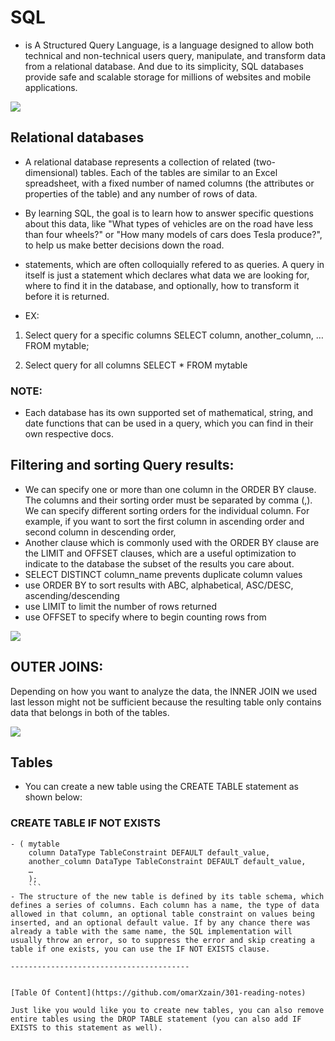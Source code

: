 
# SQL
- is A Structured Query Language, is a language designed to allow both technical and non-technical users query, manipulate, and transform data from a relational database. And due to its simplicity, SQL databases provide safe and scalable storage for millions of websites and mobile applications.

![](https://www.tutorialrepublic.com/lib/images/sql-illustration.png)

## Relational databases
- A relational database represents a collection of related (two-dimensional) tables. Each of the tables are similar to an Excel spreadsheet, with a fixed number of named columns (the attributes or properties of the table) and any number of rows of data.

- By learning SQL, the goal is to learn how to answer specific questions about this data, like "What types of vehicles are on the road have less than four wheels?" or "How many models of cars does Tesla produce?", to help us make better decisions down the road.

- statements, which are often colloquially refered to as queries. A query in itself is just a statement which declares what data we are looking for, where to find it in the database, and optionally, how to transform it before it is returned.

- EX:
1. Select query for a specific columns SELECT column, another_column, … FROM mytable;

2. Select query for all columns SELECT * FROM mytable

### NOTE:
- Each database has its own supported set of mathematical, string, and date functions that can be used in a query, which you can find in their own respective docs.

## Filtering and sorting Query results:
- We can specify one or more than one column in the ORDER BY clause. The columns and their sorting order must be separated by comma (,). We can specify different sorting orders for the individual column. For example, if you want to sort the first column in ascending order and second column in descending order,
- Another clause which is commonly used with the ORDER BY clause are the LIMIT and OFFSET clauses, which are a useful optimization to indicate to the database the subset of the results you care about. 
- SELECT DISTINCT column_name prevents duplicate column values
- use ORDER BY to sort results with ABC, alphabetical, ASC/DESC, ascending/descending
- use LIMIT to limit the number of rows returned
- use OFFSET to specify where to begin counting rows from

![](https://s33046.pcdn.co/wp-content/uploads/2020/07/sort-and-filter-order-by-on-expression-624x346.png)


## OUTER JOINS:
Depending on how you want to analyze the data, the INNER JOIN we used last lesson might not be sufficient because the resulting table only contains data that belongs in both of the tables.

![](https://dotnettutorials.net/wp-content/uploads/2019/06/c-users-pranaya-pictures-left-outer-join-in-linq-.png)

## Tables
- You can create a new table using the CREATE TABLE statement as shown below:

### CREATE TABLE IF NOT EXISTS 
```
- ( mytable 
    column DataType TableConstraint DEFAULT default_value,
    another_column DataType TableConstraint DEFAULT default_value,
    …
    );
    ```
- The structure of the new table is defined by its table schema, which defines a series of columns. Each column has a name, the type of data allowed in that column, an optional table constraint on values being inserted, and an optional default value. If by any chance there was already a table with the same name, the SQL implementation will usually throw an error, so to suppress the error and skip creating a table if one exists, you can use the IF NOT EXISTS clause.

----------------------------------------


[Table Of Content](https://github.com/omarXzain/301-reading-notes)

Just like you would like you to create new tables, you can also remove entire tables using the DROP TABLE statement (you can also add IF EXISTS to this statement as well).
